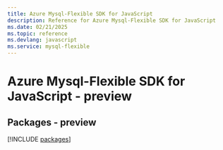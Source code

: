 ```yaml
---
title: Azure Mysql-Flexible SDK for JavaScript
description: Reference for Azure Mysql-Flexible SDK for JavaScript
ms.date: 02/21/2025
ms.topic: reference
ms.devlang: javascript
ms.service: mysql-flexible
---
```

# Azure Mysql-Flexible SDK for JavaScript - preview
## Packages - preview
[!INCLUDE [packages](mysql-flexible-index.md)]
